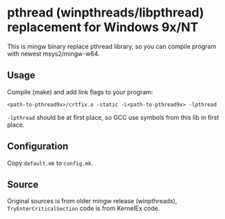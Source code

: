 # pthread (winpthreads/libpthread) replacement for Windows 9x/NT

This is mingw binary replace pthread library, so you can compile program with newest msys2/mingw-w64.

## Usage

Compile (make) and add link flags to your program:

```<path-to-pthread9x>/crtfix.o -static -L<path-to-pthread9x> -lpthread```

`-lpthread` should be at first place, so GCC use symbols from this lib in first place.

## Configuration

Copy `default.mk` to `config.mk`.

## Source

Original sources is from older mingw release (winpthreads), `TryEnterCriticalSection` code is from KernelEx code. 
